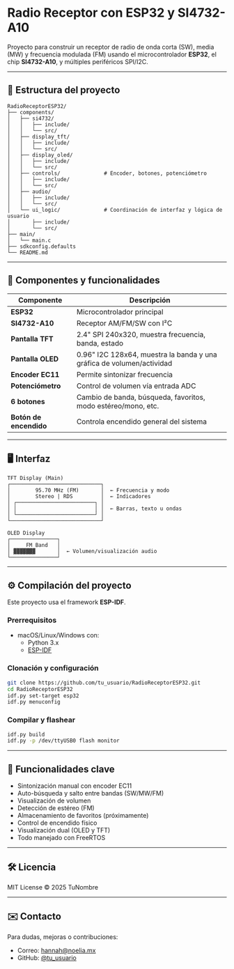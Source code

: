 # Radio Receptor con ESP32 y SI4732-A10

Proyecto para construir un receptor de radio de onda corta (SW), media (MW) y frecuencia modulada (FM) usando el microcontrolador **ESP32**, el chip **SI4732-A10**, y múltiples periféricos SPI/I2C.

---

## 📐 Estructura del proyecto

```
RadioReceptorESP32/
├── components/
│   ├── si4732/
│   │   ├── include/
│   │   └── src/
│   ├── display_tft/
│   │   ├── include/
│   │   └── src/
│   ├── display_oled/
│   │   ├── include/
│   │   └── src/
│   ├── controls/              # Encoder, botones, potenciómetro
│   │   ├── include/
│   │   └── src/
│   ├── audio/
│   │   ├── include/
│   │   └── src/
│   └── ui_logic/              # Coordinación de interfaz y lógica de usuario
│       ├── include/
│       └── src/
├── main/
│   └── main.c
├── sdkconfig.defaults
└── README.md
```

---

## 🧩 Componentes y funcionalidades

| Componente            | Descripción                                                                 |
|-----------------------|-----------------------------------------------------------------------------|
| **ESP32**             | Microcontrolador principal                                                  |
| **SI4732-A10**        | Receptor AM/FM/SW con I²C                                                   |
| **Pantalla TFT**      | 2.4" SPI 240x320, muestra frecuencia, banda, estado                         |
| **Pantalla OLED**     | 0.96" I2C 128x64, muestra la banda y una gráfica de volumen/actividad       |
| **Encoder EC11**      | Permite sintonizar frecuencia                                               |
| **Potenciómetro**     | Control de volumen vía entrada ADC                                          |
| **6 botones**         | Cambio de banda, búsqueda, favoritos, modo estéreo/mono, etc.               |
| **Botón de encendido**| Controla encendido general del sistema                                     |

---

## 🖥️ Interfaz

```
TFT Display (Main)
┌─────────────────────────────┐
│        95.70 MHz (FM)       │  ← Frecuencia y modo
│        Stereo | RDS         │  ← Indicadores
│ ┌─────────────────────────┐ │
│ │                         │ │  ← Barras, texto u ondas
│ └─────────────────────────┘ │
└─────────────────────────────┘

OLED Display
┌───────────────┐
│     FM Band   │
│ ▓▓▓▓▓▓▓       │  ← Volumen/visualización audio
└───────────────┘
```

---

## ⚙️ Compilación del proyecto

Este proyecto usa el framework **ESP-IDF**.

### Prerrequisitos

- macOS/Linux/Windows con:
  - Python 3.x
  - [ESP-IDF](https://docs.espressif.com/projects/esp-idf/en/latest/esp32/get-started/)

### Clonación y configuración

```bash
git clone https://github.com/tu_usuario/RadioReceptorESP32.git
cd RadioReceptorESP32
idf.py set-target esp32
idf.py menuconfig
```

### Compilar y flashear

```bash
idf.py build
idf.py -p /dev/ttyUSB0 flash monitor
```

---

## 📡 Funcionalidades clave

- Sintonización manual con encoder EC11
- Auto-búsqueda y salto entre bandas (SW/MW/FM)
- Visualización de volumen
- Detección de estéreo (FM)
- Almacenamiento de favoritos (próximamente)
- Control de encendido físico
- Visualización dual (OLED y TFT)
- Todo manejado con FreeRTOS

---

## 🛠️ Licencia

MIT License
© 2025 TuNombre

---

## ✉️ Contacto

Para dudas, mejoras o contribuciones:

- Correo: hannah@noelia.mx
- GitHub: [@tu_usuario](https://github.com/hannahNchan)
